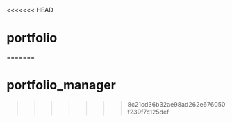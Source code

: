 <<<<<<< HEAD
# portfolio
=======
# portfolio_manager
>>>>>>> 8c21cd36b32ae98ad262e676050f239f7c125def
